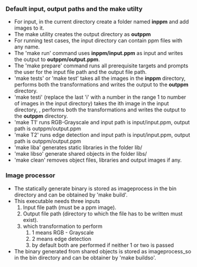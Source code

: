 ### Default input, output paths and the make utilty
 -  For input, in the current directory create a folder named **inppm** and add images to it.
 -  The make utility creates the output directory as **outppm**
 -  For running test cases, the input directory can contain ppm files with any name.
 -  The 'make run' command uses **inppm/input.ppm** as input and writes the output to **outppm/output.ppm**.
 -  The 'make prepare' command runs all prerequisite targets and prompts the user for the input file path and the output file path.
 -  'make tests' or 'make test' takes all the images in the **inppm** directory, performs both the transformations and writes the output to the **outppm** directory.
 -  'make testi' (replace the last 'i' with a number in the range 1 to number of images in the input directory) takes the ith image in the input directory, , performs both the transformations and writes the output to the **outppm** directory.
 -  'make T1' runs RGB-Grayscale and input path is input/input.ppm, output path is outppm/output.ppm
 -  'make T2' runs edge detection and input path is input/input.ppm, output path is outppm/output.ppm
 -  'make liba' generates static libraries in the folder lib/
 -  'make libso' generate shared objects in the folder libs/
 -  'make clean' removes object files, libraries and output images if any.

### Image processor
 -  The statically generate binary is stored as imageprocess in the bin directory and can be obtained by 'make build'.
 -  This executable needs three inputs
    1. Input file path (must be a ppm image).
    2. Output file path (directory to which the file has to be written must exist).
    3. which transformation to perform
        1. 1 means RGB - Grayscale
        2. 2 means edge detection
        3. by default both are performed if neither 1 or two is passed
 -  The binary generated from shared objects is stored as imageprocess_so in the bin directory and can be obtainer by 'make buildso'.
 
